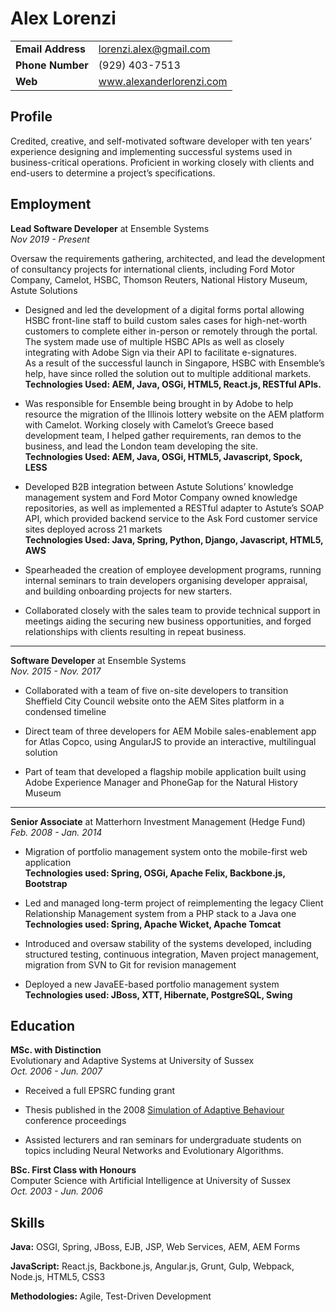 # Alex Lorenzi

|                   |                          |
| :---------------- | :----------------------- |
| **Email Address** | lorenzi.alex@gmail.com   |
| **Phone Number**  | (929) 403-7513           |
| **Web**           | www.alexanderlorenzi.com |

## Profile

Credited, creative, and self-motivated software developer with ten years’ experience designing and implementing successful systems used in business-critical operations. Proficient in working closely with clients and end-users to determine a project’s specifications.

## Employment

**Lead Software Developer** at Ensemble Systems\
_Nov 2019 - Present_

Oversaw the requirements gathering, architected, and lead the development of consultancy projects for international clients, including Ford Motor Company, Camelot, HSBC, Thomson Reuters, National History Museum, Astute Solutions

- Designed and led the development of a digital forms portal allowing HSBC front-line staff to build custom sales cases for high-net-worth customers to complete either in-person or remotely through the portal. The system made use of multiple HSBC APIs as well as closely integrating with Adobe Sign via their API to facilitate e-signatures.\
  As a result of the successful launch in Singapore, HSBC with Ensemble’s help, have since rolled the solution out to multiple additional markets.\
  **Technologies Used: AEM, Java, OSGi, HTML5, React.js, RESTful APIs.**

- Was responsible for Ensemble being brought in by Adobe to help resource the migration of the Illinois lottery website on the AEM platform with Camelot. Working closely with Camelot’s Greece based development team, I helped gather requirements, ran demos to the business, and lead the London team developing the site.\
  **Technologies Used: AEM, Java, OSGi, HTML5, Javascript, Spock, LESS**

- Developed B2B integration between Astute Solutions’ knowledge management system and Ford Motor Company owned knowledge repositories, as well as implemented a RESTful adapter to Astute’s SOAP API, which provided backend service to the Ask Ford customer service sites deployed across 21 markets\
  **Technologies Used: Java, Spring, Python, Django, Javascript, HTML5, AWS**

- Spearheaded the creation of employee development programs, running internal seminars to train developers organising developer appraisal, and building onboarding projects for new starters.

- Collaborated closely with the sales team to provide technical support in meetings aiding the securing new business opportunities, and forged relationships with clients resulting in repeat business.

---

**Software Developer** at Ensemble Systems\
_Nov. 2015 - Nov. 2017_

- Collaborated with a team of five on-site developers to transition Sheffield City Council website onto the AEM Sites platform in a condensed timeline

- Direct team of three developers for AEM Mobile sales-enablement app for Atlas Copco, using AngularJS to provide an interactive, multilingual solution

- Part of team that developed a flagship mobile application built using Adobe Experience Manager and PhoneGap for the Natural History Museum

---

**Senior Associate** at Matterhorn Investment Management (Hedge Fund)\
_Feb. 2008 - Jan. 2014_

- Migration of portfolio management system onto the mobile-first web application\
  **Technologies used: Spring, OSGi, Apache Felix, Backbone.js, Bootstrap**

- Led and managed long-term project of reimplementing the legacy Client Relationship Management system from a PHP stack to a Java one\
  **Technologies used: Spring, Apache Wicket, Apache Tomcat**

- Introduced and oversaw stability of the systems developed, including structured testing, continuous integration, Maven project management, migration from SVN to Git for revision management

- Deployed a new JavaEE-based portfolio management system\
  **Technologies used: JBoss, XTT, Hibernate, PostgreSQL, Swing**

## Education

**MSc. with Distinction**\
Evolutionary and Adaptive Systems at University of Sussex\
_Oct. 2006 - Jun. 2007_

- Received a full EPSRC funding grant

- Thesis published in the 2008 [Simulation of Adaptive Behaviour](https://link.springer.com/chapter/10.1007%2F978-3-540-69134-1_12) conference proceedings

- Assisted lecturers and ran seminars for undergraduate students on topics including Neural Networks and Evolutionary Algorithms.

**BSc. First Class with Honours**\
Computer Science with Artificial Intelligence at University of Sussex\
_Oct. 2003 - Jun. 2006_

## Skills

**Java:** OSGI, Spring, JBoss, EJB, JSP, Web Services, AEM, AEM Forms

**JavaScript:** React.js, Backbone.js, Angular.js, Grunt, Gulp, Webpack, Node.js, HTML5, CSS3

**Methodologies:** Agile, Test-Driven Development
